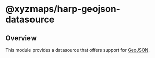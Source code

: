 # @xyzmaps/harp-geojson-datasource

## Overview

This module provides a datasource that offers support for [GeoJSON](https://en.wikipedia.org/wiki/GeoJSON).
